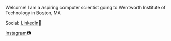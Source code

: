 Welcome! I am a aspiring computer scientist going to Wentworth Institute of Technology in Boston, MA


Social:
   [LinkedIn](https://www.linkedin.com/in/connor0rogers3)📗
        
   [Instagram](https://www.instagram.com/connor.rog)📷
       
